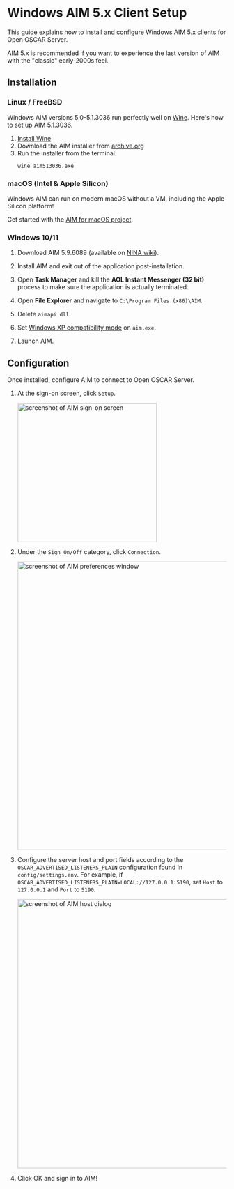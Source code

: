 # Windows AIM 5.x Client Setup

This guide explains how to install and configure Windows AIM 5.x clients for Open OSCAR Server.

AIM 5.x is recommended if you want to experience the last version of AIM with the "classic" early-2000s feel.

## Installation

### Linux / FreeBSD

Windows AIM versions 5.0-5.1.3036 run perfectly well on [Wine](https://www.winehq.org/). Here's how to set up AIM
5.1.3036.

1. [Install Wine](https://wiki.winehq.org/Download)
2. Download the AIM installer from [archive.org](https://archive.org/details/aim513036)
3. Run the installer from the terminal:
   ```shell
   wine aim513036.exe
   ```

### macOS (Intel & Apple Silicon)

Windows AIM can run on modern macOS without a VM, including the Apple Silicon platform!

Get started with the [AIM for macOS project](https://github.com/mk6i/aim-for-macos).

### Windows 10/11

1. Download AIM 5.9.6089 (available on [NINA wiki](https://web.archive.org/web/20250910233232/https://wiki.nina.chat/wiki/Clients/AOL_Instant_Messenger#Windows)).
2. Install AIM and exit out of the application post-installation.
3. Open **Task Manager** and kill the **AOL Instant Messenger (32 bit)** process to make sure the application is
   actually terminated.
4. Open **File Explorer** and navigate to `C:\Program Files (x86)\AIM`.
5. Delete `aimapi.dll`.
6. Set [Windows XP compatibility mode](https://support.microsoft.com/en-us/windows/make-older-apps-or-programs-compatible-with-windows-783d6dd7-b439-bdb0-0490-54eea0f45938)
on `aim.exe`.

7. Launch AIM.

## Configuration

Once installed, configure AIM to connect to Open OSCAR Server.

1. At the sign-on screen, click `Setup`.
   <p>
      <img width="319" alt="screenshot of AIM sign-on screen" src="https://github.com/mk6i/mkdb/assets/2894330/9e0e743e-e41d-4c45-9e82-d97d7d4325f3">
   </p>
2. Under the `Sign On/Off` category, click `Connection`.
   <p>
      <img width="662" alt="screenshot of AIM preferences window" src="https://github.com/mk6i/mkdb/assets/2894330/c7cfcaa4-8132-4b57-b5c9-7643c99cbda2">
   </p>
3. Configure the server host and port fields according to the `OSCAR_ADVERTISED_LISTENERS_PLAIN` configuration found in
   `config/settings.env`. For example, if `OSCAR_ADVERTISED_LISTENERS_PLAIN=LOCAL://127.0.0.1:5190`, set `Host` to
   `127.0.0.1` and `Port` to `5190`.
   <p>
      <img width="618" alt="screenshot of AIM host dialog" src="https://github.com/mk6i/mkdb/assets/2894330/da17c457-a773-4b82-b4ba-cb81f9a2e085">
   </p>
4. Click OK and sign in to AIM!
